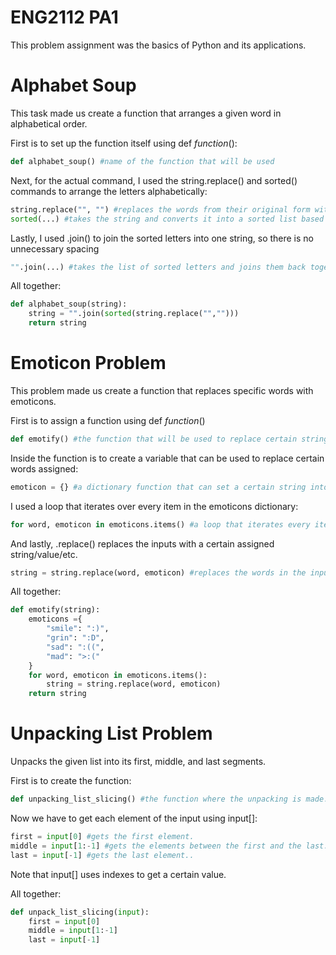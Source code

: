 # ENG2112 PA1

This problem assignment was the basics of Python and its applications.


# Alphabet Soup

This task made us create a function that arranges a given word in alphabetical order.

First is to set up the function itself using def *function*():
```python
def alphabet_soup() #name of the function that will be used
```

Next, for the actual command, I used the string.replace() and sorted() commands to arrange the letters alphabetically:
```python
string.replace("", "") #replaces the words from their original form with the alphabetical one.
sorted(...) #takes the string and converts it into a sorted list based on the letter's ASCII values.
```

Lastly, I used .join() to join the sorted letters into one string, so there is no unnecessary spacing
```python
"".join(...) #takes the list of sorted letters and joins them back together into a single string.
```

All together:
``` python
def alphabet_soup(string):
    string = "".join(sorted(string.replace("","")))
    return string
```

# Emoticon Problem 

This problem made us create a function that replaces specific words with emoticons.

First is to assign a function using def *function*()

```python
def emotify() #the function that will be used to replace certain strings with emoticons
```

Inside the function is to create a variable that can be used to replace certain words assigned:
```python
emoticon = {} #a dictionary function that can set a certain string into an emoticon of your choosing.
```

I used a loop that iterates over every item in the emoticons dictionary:
```python
for word, emoticon in emoticons.items() #a loop that iterates every item in the emoticons dictionary.
```

And lastly, .replace() replaces the inputs with a certain assigned string/value/etc. 
```python
string = string.replace(word, emoticon) #replaces the words in the input with their set of emoticons.
```

All together:
```python
def emotify(string):
    emoticons ={
        "smile": ":)",
        "grin": ":D",
        "sad": ":((",
        "mad": ">:("
    }
    for word, emoticon in emoticons.items():
        string = string.replace(word, emoticon)
    return string
```

# Unpacking List Problem
Unpacks the given list into its first, middle, and last segments.

First is to create the function:
```python
def unpacking_list_slicing() #the function where the unpacking is made.
```

Now we have to get each element of the input using input[]:
```python
first = input[0] #gets the first element.
middle = input[1:-1] #gets the elements between the first and the last.
last = input[-1] #gets the last element..
```
Note that input[] uses indexes to get a certain value.

All together:
```python
def unpack_list_slicing(input):
    first = input[0]
    middle = input[1:-1]
    last = input[-1]
```


